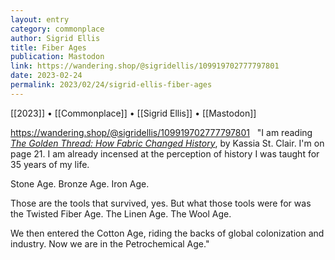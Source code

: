 ```yaml
---
layout: entry
category: commonplace
author: Sigrid Ellis
title: Fiber Ages
publication: Mastodon
link: https://wandering.shop/@sigridellis/109919702777797801
date: 2023-02-24
permalink: 2023/02/24/sigrid-ellis-fiber-ages
---
```


[[2023]] • [[Commonplace]] • [[Sigrid Ellis]] • [[Mastodon]]

https://wandering.shop/@sigridellis/109919702777797801
 
"I am reading [*The Golden Thread: How Fabric Changed History*](https://books.google.ca/books/about/The_Golden_Thread_How_Fabric_Changed_His.html?id=VweLDwAAQBAJ), by Kassia St. Clair. I'm on page 21. I am already incensed at the perception of history I was taught for 35 years of my life.

Stone Age. Bronze Age. Iron Age.

Those are the tools that survived, yes. But what those tools were for was the Twisted Fiber Age. The Linen Age. The Wool Age.

We then entered the Cotton Age, riding the backs of global colonization and industry. Now we are in the Petrochemical Age."
